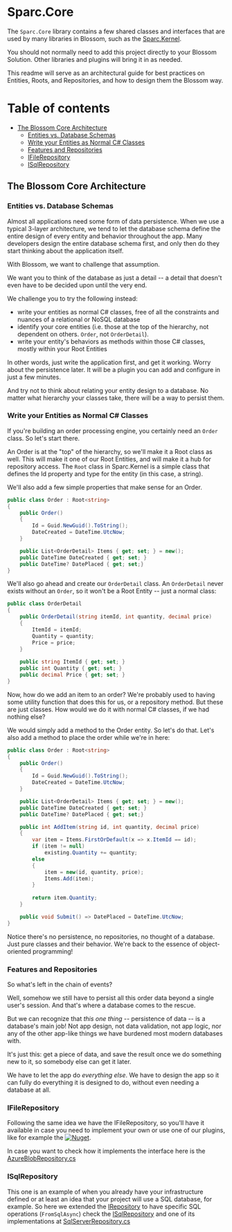 # Sparc.Core

The `Sparc.Core` library contains a few shared classes and interfaces that are used by many libraries in Blossom, such as the [Sparc.Kernel](/Sparc.Kernel).

You should not normally need to add this project directly to your Blossom Solution. Other libraries and plugins will bring it in as needed.

This readme will serve as an architectural guide for best practices on Entities, Roots, and Repositories, and how to design them the Blossom way.

# Table of contents
- [The Blossom Core Architecture](#the-blossom-core-architecture)
	- [Entities vs. Database Schemas](#entities-vs-database-schemas)
	- [Write your Entities as Normal C# Classes](#write-your-entities-as-normal-c#-classes)
	- [Features and Repositories](#features-and-repositories)
	- [IFileRepository](#ifilerepository)
	- [ISqlRepository](#isqlrepository)

## The Blossom Core Architecture

### Entities vs. Database Schemas

Almost all applications need some form of data persistence. When we use a typical 3-layer architecture, we tend to let the database schema define the entire design
of every entity and behavior throughout the app. Many developers design the entire database schema first, and only then do they start thinking about the application itself.

With Blossom, we want to challenge that assumption.

We want you to think of the database as just a detail -- a detail that doesn't even have to be decided upon until the very end.

We challenge you to try the following instead:

- write your entities as normal C# classes, free of all the constraints and nuances of a relational or NoSQL database
- identify your core entities (i.e. those at the top of the hierarchy, not dependent on others. `Order`, not `OrderDetail`). 
- write your entity's behaviors as methods within those C# classes, mostly within your Root Entities

In other words, just write the application first, and get it working. Worry about the persistence later. It will be a plugin you can add and configure in just a few minutes.

And try not to think about relating your entity design to a database. No matter what hierarchy your classes take, there will be a way to persist them.

### Write your Entities as Normal C# Classes

If you're building an order processing engine, you certainly need an `Order` class. So let's start there. 

An Order is at the "top" of the hierarchy, so we'll make it a Root class as well. This will make it one of our Root Entities, and will make it a hub for repository access. The `Root` class in Sparc.Kernel is a simple class that defines the Id property and type for the entity (in this case, a string).

We'll also add a few simple properties that make sense for an Order.

```csharp
public class Order : Root<string>
{
	public Order()
	{
		Id = Guid.NewGuid().ToString();
		DateCreated = DateTime.UtcNow;
	}

	public List<OrderDetail> Items { get; set; } = new();
	public DateTime DateCreated { get; set; }
	public DateTime? DatePlaced { get; set;}
}
```

We'll also go ahead and create our `OrderDetail` class. An `OrderDetail` never exists without an `Order`, so it won't be a Root Entity -- just a normal class:

```csharp
public class OrderDetail
{
	public OrderDetail(string itemId, int quantity, decimal price)
	{
		ItemId = itemId;
		Quantity = quantity;
		Price = price;
	}
	
	public string ItemId { get; set; }
	public int Quantity { get; set; }
	public decimal Price { get; set; }
}
```

Now, how do we add an item to an order? We're probably used to having some utility function that does this for us, or a repository method. But these are just classes. How would we do it with normal C# classes, if we had nothing else? 

We would simply add a method to the Order entity. So let's do that. Let's also add a method to place the order while we're in here:

```csharp
public class Order : Root<string>
{
	public Order()
	{
		Id = Guid.NewGuid().ToString();
		DateCreated = DateTime.UtcNow;
	}

	public List<OrderDetail> Items { get; set; } = new();
	public DateTime DateCreated { get; set; }
	public DateTime? DatePlaced { get; set;}

	public int AddItem(string id, int quantity, decimal price)
	{ 
		var item = Items.FirstOrDefault(x => x.ItemId == id);
		if (item != null)
			existing.Quantity += quantity;
		else
		{
			item = new(id, quantity, price);
			Items.Add(item);
		}
		
		return item.Quantity;
	}

	public void Submit() => DatePlaced = DateTime.UtcNow;
}
```

Notice there's no persistence, no repositories, no thought of a database. Just pure classes and their behavior. We're back to the essence of object-oriented programming!

### Features and Repositories

So what's left in the chain of events? 

Well, somehow we still have to persist all this order data beyond a single user's session. And that's where a database comes to the rescue. 

But we can recognize that *this one thing* -- persistence of data -- is a database's main job! Not app design, not data validation, not app logic, nor any of 
the other app-like things we have burdened most modern databases with. 

It's just this: get a piece of data, and save the result once we do something new to it, so somebody else can get it later. 

We have to let the app do *everything else*. We have to design the app so it can fully do everything it is designed to do, without even needing a database at all.

### IFileRepository

Following the same idea we have the IFileRepository, so you'll have it available in case you need to implement your own or use one of our plugins, like for example the [![Nuget](https://img.shields.io/nuget/v/Sparc.Storage.Azure?label=Sparc.Storage.Azure)](https://www.nuget.org/packages/Sparc.Storage.Azure/). 

In case you want to check how it implements the interface here is the [AzureBlobRepository.cs](/Sparc.Storage.Azure/AzureBlobRepository.cs)

### ISqlRepository

This one is an example of when you already have your infrastructure defined or at least an idea that your project will use a SQL database, for example. So here we extended the [IRepository](Data/IRepository.cs) to have specific SQL operations (`FromSqlAsync`) check the [ISqlRepository](Data/ISqlRepository.cs) and one of its implementations at [SqlServerRepository.cs](/Sparc.Database.SqlServer/SqlServerRepository.cs)
